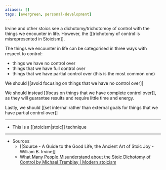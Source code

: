 ```yaml
---
aliases: []
tags: [evergreen, personal-development]
---
```


Irvine and other stoics see a dichotomy/trichotomoy of control with the things we encounter in life. However, the [[trichotomy of control is misrepresented in Stoicism]].


The things we encounter in life can be categorised in three ways with respect to control:
- things we have no control over
- things that we have full control over
- things that we have partial control over (this is the most common one)

We should [[avoid focusing on things that we have no control over]]

We should instead [[focus on things that we have complete control over]], as they will guarantee results and require little time and energy.

Lastly, we should [[set internal rather than external goals for things that we have partial control over]]

--- 
- This is a [[stoicism|stoic]] technique
---
- Sources:
	- [[Source - A Guide to the Good Life, the Ancient Art of Stoic Joy - William B. Irvine]]
	- [What Many People Misunderstand about the Stoic Dichotomy of Control by Michael Tremblay | Modern stoicism](https://modernstoicism.com/what-many-people-misunderstand-about-the-stoic-dichotomy-of-control-by-michael-tremblay/)